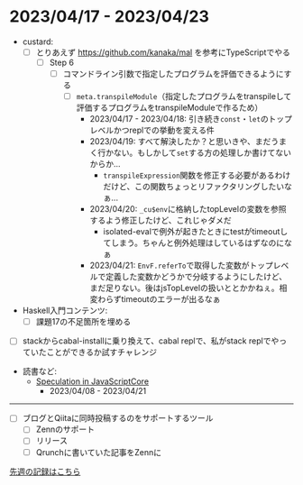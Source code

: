 # 2023/04/17 - 2023/04/23

- custard:
    - [ ] とりあえず <https://github.com/kanaka/mal> を参考にTypeScriptでやる
        - [ ] Step 6
            - [ ] コマンドライン引数で指定したプログラムを評価できるようにする
                - [ ] `meta.transpileModule`（指定したプログラムをtranspileして評価するプログラムをtranspileModuleで作るため）
                    - 2023/04/17 - 2023/04/18: 引き続き`const`・`let`のトップレベルかつreplでの挙動を変える件
                    - 2023/04/19: すべて解決したか？と思いきや、まだうまく行かない。もしかして`set`する方の処理しか書けてないからか...
                        - `transpileExpression`関数を修正する必要があるわけだけど、この関数ちょっとリファクタリングしたいなぁ...
                    - 2023/04/20: `_cu$env`に格納したtopLevelの変数を参照するよう修正したけど、これじゃダメだ
                        - isolated-evalで例外が起きたときにtestがtimeoutしてしまう。ちゃんと例外処理はしているはずなのになぁ
                    - 2023/04/21: `EnvF.referTo`で取得した変数がトップレベルで定義した変数かどうかで分岐するようにしたけど、まだ足りない。後はjsTopLevelの扱いととかかねぇ。相変わらずtimeoutのエラーが出るなぁ
- Haskell入門コンテンツ:
    - [ ] 課題17の不足箇所を埋める
- [ ] stackからcabal-installに乗り換えて、cabal replで、私がstack replでやっていたことができるか試すチャレンジ
- 読書など:
    - [Speculation in JavaScriptCore](https://webkit.org/blog/10308/speculation-in-javascriptcore/)
        - 2023/04/08 - 2023/04/21

------

- [ ] ブログとQiitaに同時投稿するのをサポートするツール
    - [ ] Zennのサポート
    - [ ] リリース
    - [ ] Qrunchに書いていた記事をZennに

[先週の記録はこちら](https://github.com/igrep/daily-commits/blob/52e24dcf071abb8a14895d958557c0249863fd53/yesterday.md)
